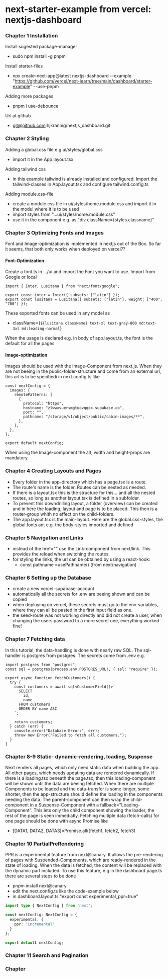 
# next-starter-example from vercel: nextjs-dashboard

### Chapter 1  Installation
Install sugested package-manager

- sudo npm install -g pnpm

Install starter-files

- npx create-next-app@latest nextjs-dashboard --example 
    "https://github.com/vercel/next-learn/tree/main/dashboard/starter-example" 
    --use-pnpm

Adding more packages

  - pnpm i use-debounce

Url at github
  - git@github.com:hjkrannig/nextjs_dashboard.git

### Chapter 2 Styling
Adding a global.css file e.g ui/styles/global.css
  - import it in the App.layout.tsx

Adding tailwind.css
  - in this example tailwind is already installed and configured. Import
    the tailwind-classes in App.layout.tsx and configure tailwind.config.ts

Adding module.css-file
  - create a module.css file in ui/styles/home.module.css and import it in 
    the modul where it is to be used
  - import styles from "...ui/styles/home.module.css"
  - use it in the component e.g. as "div className={styles.classname}"

### Chapter 3 Optimizing Fonts and Images
Font and Image-optimization is implemented in nextjs out of the Box. So
far it seems, that both only works when deployed on vercel??

#### Font-Optimization
Create a font.ts in .../ui and import the Font you want to use. Import from 
Google or local

```
import { Inter, Lusitana } from "next/font/google";
  
export const inter = Inter({ subsets: ["latin"] });
export const lusitana = Lusitana({ subsets: ["latin"], weight: ["400", "700"] });
```
These exported fonts can be used in any model as

  - className={`${lusitana.className} text-xl text-gray-800 md:text-3xl md:leading-normal`}

When the usage is declared e.g. in body of app.layout.ts, the font is the 
default for all the pages

#### Image-optimization
Images should be used with the Image-Component from next.js. When they are 
not beeing in the public-folder-structure and come from an external url, 
this url is to be specifiedi in next.config.ts like

```
const nextConfig = { 
  images: {
    remotePatterns: [
      {   
        protocol: "https",
        hostname: "zlwwxvuersmgtuovqqex.supabase.co",
        port: "", 
        pathname: "/storage/v1/object/public/cabin-images/**",
      },  
    ],  
  },  
};

export default nextConfig;
```
When using the Image-component the alt, width and height-props are mandatory.

### Chapter 4 Creating Layouts and Pages

  - Every folder in the app-directory which has a page.tsx is a route. 
  - The route's name is the folder.  Routes can be nested as needed.
  - If there is a layout.tsx this is the structure for this... and 
    all the nested routes, so long as another layout.tsx is defined 
    in a subfolder.
  - To prevent this downdrilling layout, a folder (overview) can be created
    and in here the loading, layout and page is to be placed. This then is 
    a router-group whith no effect on the child-folders.
  - The app.layout.tsx is the main-layout. Here are the global.css-styles, 
    the global.fonts ant e.g. the body-styles imported and defined

### Chapter 5 Navigation and Links
  - instead of the href="" use the Link-component from next/link. This provides 
    the reload when switching the routes.
  - for styling the links, the url can be obtained by using a react-hook:
    - const pathname =usePathname() (from next/navigation)

### Chapter 6 Setting up the Database
  - create a new vercel-supabase-account
  - automatically all the secrets for .env are beeing shown and can be copied
  - when deploying on vercel, these secrets must go to the env-variables, where
    they can all be pasted in the first input field as one.
  - the seed-route was not working directly and did not create a user, when changing 
    the users password to a more secret one, everything worked fine!

### Chapter 7 Fetching data
In this tutorial, the data-handling is done with nearly raw SQL. The sql-handler 
is postgres from postgres. The secrets come from .env e.g.

```
import postgres from "postgres";
const sql = postgres(process.env.POSTGRES_URL!, { ssl: "require" });

export async function fetchCustomers() {
  try {
    const customers = await sql<CustomerField[]>`
      SELECT
        id,
        name
      FROM customers
      ORDER BY name ASC
    `;

    return customers;
  } catch (err) {
    console.error("Database Error:", err);
    throw new Error("Failed to fetch all customers.");
  }
}
```

### Chapter 8-9 Static- dynamic-rendering, loading, Suspense
Next renders all pages, which only need static data when building the app. All other
pages, which needs updating data are rendered dynamically. 
If there is a loading.tsx beneath the page.tsx, then this loading-component will be
shown until the data are beeing fetched.
When there are multiple Components to be loaded and the data-transfer is some 
longer, some shorter, then the app-structure should define the loading in the 
components needing the data. The parent-component can then wrap the child-component 
in a Suspense-Component with a fallback="Loading-Component". This lets only the 
child component showing the loader, the rest of the page is seen immediatly.
Fetching multiple data (fetch-calls) for one page should be done with async 
Promise like 

  - [DATA1, DATA2, DATA3]=Promise.all([fetch1, fetch2, fetch3)


### Chapter 10 PartialPreRendering
PPR is a experimental feature from next@canary. It allows the pre-rendering of pages
with Suspended-Components, which are ready-rendered in the state of loading. When
the data is fetched, the content will be replaced with the dynamic part included.
To use this feature, e.g in the dashboard.page.ts there are several steps to be done
  - pnpm install next@canary
  - edit the next.config.ts like the code-example below
  - in dashboard.layout.ts "export const experimental_ppr=true"

``` next.config.ts
import type { NextConfig } from 'next';

const nextConfig: NextConfig = {
  experimental: {
    ppr: 'incremental'
  }
};

export default nextConfig;
```

### Chapter 11 Search and Pagination


### Chapter
